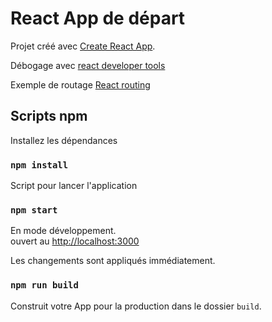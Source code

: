 # React App de départ

Projet créé avec [Create React App](https://github.com/facebook/create-react-app).

Débogage avec [react developer tools](https://chrome.google.com/webstore/detail/react-developer-tools/fmkadmapgofadopljbjfkapdkoienihi)

Exemple de routage [React routing](https://reactrouter.com/en/main/start/tutorial)

## Scripts npm

Installez les dépendances

### `npm install`

Script pour lancer l'application

### `npm start`

En mode développement.\
ouvert au [http://localhost:3000](http://localhost:3000)

Les changements sont appliqués immédiatement.

### `npm run build`

Construit votre App pour la production dans le dossier `build`.

